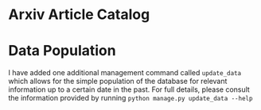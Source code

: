 # Arxiv Article Catalog

# Data Population
I have added one additional management command called `update_data`
which allows for the simple population of the database for relevant
information up to a certain date in the past. For full details, please
consult the information provided by running
`python manage.py update_data --help`
